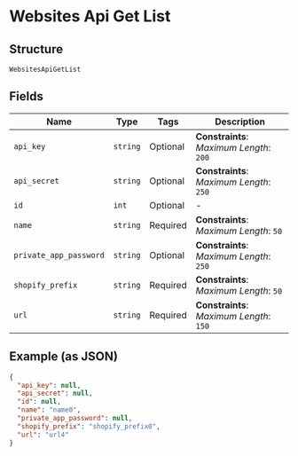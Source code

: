 
# Websites Api Get List

## Structure

`WebsitesApiGetList`

## Fields

| Name | Type | Tags | Description |
|  --- | --- | --- | --- |
| `api_key` | `string` | Optional | **Constraints**: *Maximum Length*: `200` |
| `api_secret` | `string` | Optional | **Constraints**: *Maximum Length*: `250` |
| `id` | `int` | Optional | - |
| `name` | `string` | Required | **Constraints**: *Maximum Length*: `50` |
| `private_app_password` | `string` | Optional | **Constraints**: *Maximum Length*: `250` |
| `shopify_prefix` | `string` | Required | **Constraints**: *Maximum Length*: `50` |
| `url` | `string` | Required | **Constraints**: *Maximum Length*: `150` |

## Example (as JSON)

```json
{
  "api_key": null,
  "api_secret": null,
  "id": null,
  "name": "name0",
  "private_app_password": null,
  "shopify_prefix": "shopify_prefix0",
  "url": "url4"
}
```

